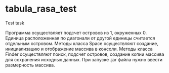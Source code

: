 # tabula_rasa_test
Test task 

Программа осуществляет подсчет островов из 1, окруженных 0. 
Единица расположенная по диагонали от другой единицы считается отдельным островом.
Методы класса Space осуществляют создание, инициализацию и отображение массива в консоли.
Методы класса Finder осуществляют поиск, подсчет островов, создание копии массива для сохранения исходных данных.
При запуске .jar файла нужно ввести размерность массива.
